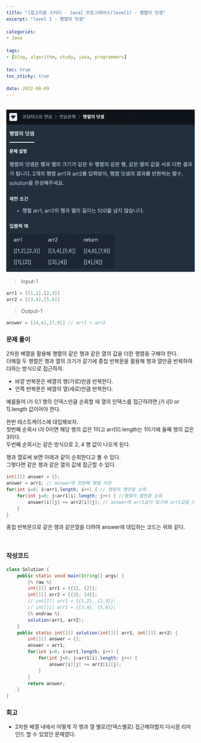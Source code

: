 ```yaml
--- 
title: "[알고리즘 스터디 - Java] 프로그래머스(level1) - 행렬의 덧셈" 
excerpt: "level 1 - 행렬의 덧셈" 

categories: 
- Java

tags: 
- [blog, algorithm, study, java, programmers]

toc: true
toc_sticky: true

date: 2022-08-09
--- 
```


<br>

<center><img src="/assets/images/programmers/20220809_02.png"></center>

> Input-1 <br>
```java
arr1 = [[1,2],[2,3]]
arr2 = [[3,4],[5,6]]
```
> Output-1 <br>
```java
answer = [[4,6],[7,9]] // arr1 + arr2
```


### 문제 풀이
2차원 배열을 활용해 행렬의 같은 행과 같은 열의 값을 더한 행렬을 구해야 한다. <br>
더해질 두 행렬은 행과 열의 크기가 같기에 중첩 반복문을 활용해 행과 열만큼 반복하여 더하는 방식으로 접근하자.

- 바깥 반복문은 배열의 행(가로)만큼 반복한다.
- 안쪽 반복문은 배열의 열(세로)만큼 반복한다.

예를들어 i가 0,1 행의 인덱스만큼 순회할 때 열의 인덱스를 접근하려면 j가 i[0 or 1].length 값이어야 한다. <br>

한번 테스트케이스에 대입해보자. <br>
첫번째 순회시 i가 0이면 해당 행의 값은 1이고 arr[0].length는 1이기에 둘째 행의 값은 3이다. <br>
두번째 순회시는 같은 방식으로 2, 4 행 값이 나오게 된다.

행과 열로써 보면 아래과 같이 순회한다고 볼 수 있다. <br>
그렇다면 같은 행과 같은 열의 값에 접근할 수 있다.

```java
int[][] answer = {};
answer = arr1; // answer에 첫번째 행렬 저장
for(int i=0; i<arr1.length; i++) { // 행렬의 행만큼 순회
    for(int j=0; j<arr1[i].length; j++) { //행렬의 열만큼 순회
        answer[i][j] += arr2[i][j]; // answer에 arr1값이 있기에 arr2값을 더해줌
    } 
}
```
중첩 반복문으로 같은 행과 같은열을 더하여 answer에 대입하는 코드는 위와 같다.

<br>

### 작성코드
```java
class Solution {
    public static void main(String[] args) {
        {% raw %}
        int[][] arr1 = {{1}, {2}};
        int[][] arr2 = {{3}, {4}};
        // int[][] arr1 = {{1,2}, {2,3}};
        // int[][] arr2 = {{3,4}, {5,6}};
        {% endraw %}
        solution(arr1, arr2);
    }
    public static int[][] solution(int[][] arr1, int[][] arr2) {
        int[][] answer = {};
        answer = arr1;
        for(int i=0; i<arr1.length; i++) {
            for(int j=0; j<arr1[i].length; j++) {
                answer[i][j] += arr2[i][j];
            } 
        }        
        return answer;
    }
}
```

### 회고
- 2차원 배열 내에서 어떻게 각 행과 열 별로(인덱스별로) 접근해야할지 다시끔 리마인드 할 수 있었던 문제였다.
